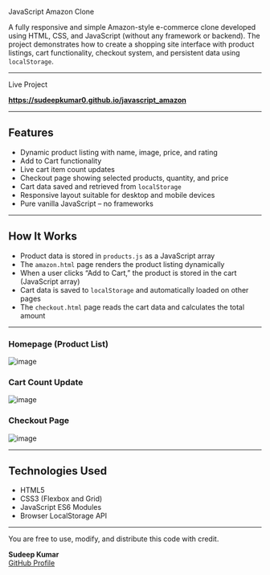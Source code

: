 JavaScript Amazon Clone

A fully responsive and simple Amazon-style e-commerce clone developed using HTML, CSS, and JavaScript (without any framework or backend). The project demonstrates how to create a shopping site interface with product listings, cart functionality, checkout system, and persistent data using `localStorage`.

---
Live Project

**https://sudeepkumar0.github.io/javascript_amazon**

---

##  Features

- Dynamic product listing with name, image, price, and rating
- Add to Cart functionality
- Live cart item count updates
- Checkout page showing selected products, quantity, and price
- Cart data saved and retrieved from `localStorage`
- Responsive layout suitable for desktop and mobile devices
- Pure vanilla JavaScript – no frameworks

---

## How It Works

- Product data is stored in `products.js` as a JavaScript array
- The `amazon.html` page renders the product listing dynamically
- When a user clicks “Add to Cart,” the product is stored in the cart (JavaScript array)
- Cart data is saved to `localStorage` and automatically loaded on other pages
- The `checkout.html` page reads the cart data and calculates the total amount

---
### Homepage (Product List)
![image](https://github.com/user-attachments/assets/9cd103f1-0d13-40de-8f0f-c884a797a883)

### Cart Count Update
![image](https://github.com/user-attachments/assets/e3018930-c877-4959-82ad-f9ec81857ac1)

### Checkout Page
![image](https://github.com/user-attachments/assets/d2365453-51b7-441a-b813-c7169659d373)

---

## Technologies Used

- HTML5
- CSS3 (Flexbox and Grid)
- JavaScript ES6 Modules
- Browser LocalStorage API

---

You are free to use, modify, and distribute this code with credit.

**Sudeep Kumar**  
[GitHub Profile](https://github.com/Sudeepkumar0)
